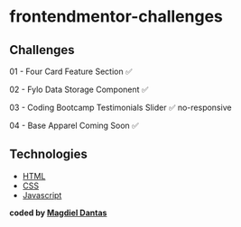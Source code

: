 # frontendmentor-challenges


## Challenges

01 - Four Card Feature Section ✅

02 - Fylo Data Storage Component ✅

03 - Coding Bootcamp Testimonials Slider ✅ no-responsive 

04 - Base Apparel Coming Soon ✅

## Technologies

-  [HTML][HTML]
-  [CSS][CSS]
-  [Javascript][Javascript]



**coded by [Magdiel Dantas](https://www.instagram.com/magdielndantas/)**

[CSS]:https://developer.mozilla.org/en-US/docs/Web/CSS
[Javascript]:https://developer.mozilla.org/en-US/docs/Glossary/JavaScript
[HTML]:https://developer.mozilla.org/en-US/docs/Web/HTML
